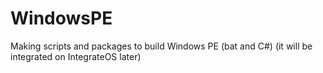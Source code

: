 # WindowsPE
Making scripts and packages to build Windows PE (bat and C#) (it will be integrated on IntegrateOS later)
